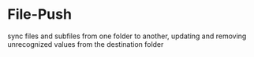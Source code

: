 # File-Push
sync files and subfiles from one folder to another, updating and removing unrecognized values ​​from the destination folder
